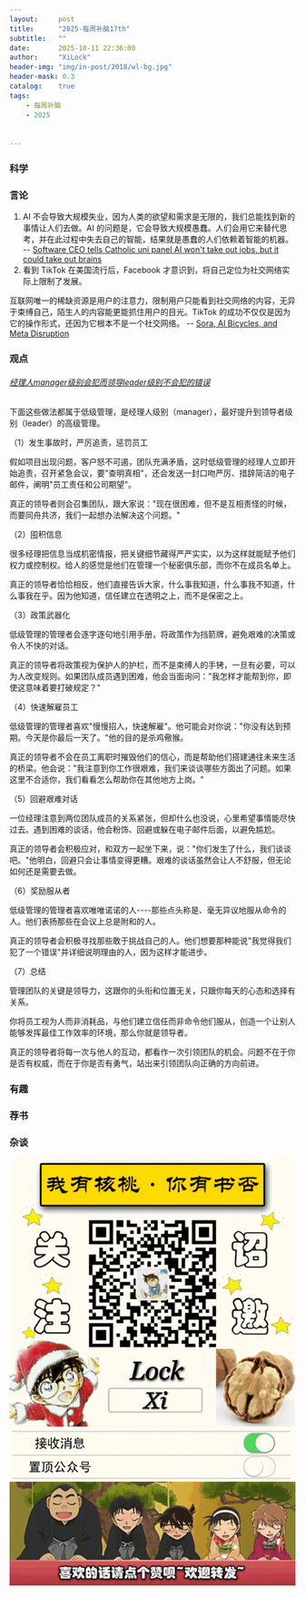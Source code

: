 ```yaml
---
layout:     post
title:      "2025-每周补脑17th"
subtitle:   ""
date:       2025-10-11 22:36:00
author:     "XiLock"
header-img: "img/in-post/2018/wl-bg.jpg"
header-mask: 0.3
catalog:    true
tags:
    - 每周补脑
    - 2025


---
```


### 科学


### 言论
1. AI 不会导致大规模失业，因为人类的欲望和需求是无限的，我们总能找到新的事情让人们去做。AI 的问题是，它会导致大规模愚蠢。人们会用它来替代思考，并在此过程中失去自己的智能，结果就是愚蠢的人们依赖着智能的机器。 -- [Software CEO tells Catholic uni panel AI won't take out jobs, but it could take out brains](https://www.theregister.com/2025/09/26/ai_catholic_uni/)
1. 看到 TikTok 在美国流行后，Facebook 才意识到，将自己定位为社交网络实际上限制了发展。

互联网唯一的稀缺资源是用户的注意力，限制用户只能看到社交网络的内容，无异于束缚自己，陌生人的内容能更能抓住用户的目光。TikTok 的成功不仅仅是因为它的操作形式，还因为它根本不是一个社交网络。 -- [Sora, AI Bicycles, and Meta Disruption](https://stratechery.com/2025/sora-ai-bicycles-and-meta-disruption/)

### 观点
###### [经理人manager级别会犯而领导leader级别不会犯的错误](https://simonsinek.com/stories/5-things-managers-do-that-leaders-never-would-according-to-simon/)
下面这些做法都属于低级管理，是经理人级别（manager），最好提升到领导者级别（leader）的高级管理。


（1）发生事故时，严厉追责，惩罚员工

假如项目出现问题，客户怒不可遏，团队充满矛盾，这时低级管理的经理人立即开始追责，召开紧急会议，要"查明真相"，还会发送一封口吻严厉、措辞简洁的电子邮件，阐明"员工责任和公司期望"。

真正的领导者则会召集团队，跟大家说："现在很困难，但不是互相责怪的时候，而要同舟共济，我们一起想办法解决这个问题。"

（2）囤积信息

很多经理把信息当成机密情报，把关键细节藏得严严实实，以为这样就能赋予他们权力或控制权。给人的感觉是他们在管理一个秘密俱乐部，而你不在成员名单上。

真正的领导者恰恰相反，他们直接告诉大家，什么事我知道，什么事我不知道，什么事我在乎。因为他知道，信任建立在透明之上，而不是保密之上。

（3）政策武器化

低级管理的管理者会逐字逐句地引用手册，将政策作为挡箭牌，避免艰难的决策或令人不快的对话。

真正的领导者将政策视为保护人的护栏，而不是束缚人的手铐，一旦有必要，可以为人改变规则。如果团队成员遇到困难，他会当面询问："我怎样才能帮到你，即使这意味着要打破规定？"

（4）快速解雇员工

低级管理的管理者喜欢"慢慢招人，快速解雇"。他可能会对你说："你没有达到预期。今天是你最后一天了。"他的目的是杀鸡儆猴。

真正的领导者不会在员工离职时摧毁他们的信心，而是帮助他们搭建通往未来生活的桥梁。他会说："我注意到你工作很艰难，我们来谈谈哪些方面出了问题。如果这里不合适你，我们看看怎么帮助你在其他地方上岗。"

（5）回避艰难对话

一位经理注意到两位团队成员的关系紧张，但却什么也没说，心里希望事情能尽快过去。遇到困难的谈话，他会粉饰、回避或躲在电子邮件后面，以避免尴尬。

真正的领导者会积极应对，和双方一起坐下来，说："你们发生了什么，我们谈谈吧。"他明白，回避只会让事情变得更糟。艰难的谈话虽然会让人不舒服，但无论如何还是需要去做。

（6）奖励服从者

低级管理的管理者喜欢唯唯诺诺的人----那些点头称是、毫无异议地服从命令的人。他们表扬那些在会议上总是附和的人。

真正的领导者会积极寻找那些敢于挑战自己的人。他们想要那种能说"我觉得我们犯了一个错误"并详细说明理由的人，因为这样才能进步。

（7）总结

管理团队的关键是领导力，这跟你的头衔和位置无关，只跟你每天的心态和选择有关系。

你将员工视为人而非消耗品，与他们建立信任而非命令他们服从，创造一个让别人能够发挥最佳工作效率的环境，那么你就是领导者。

真正的领导者将每一次与他人的互动，都看作一次引领团队的机会。问题不在于你是否有权威，而在于你是否有勇气，站出来引领团队向正确的方向前进。

### 有趣


### 荐书


### 杂谈


![](/img/wc-tail.GIF)
